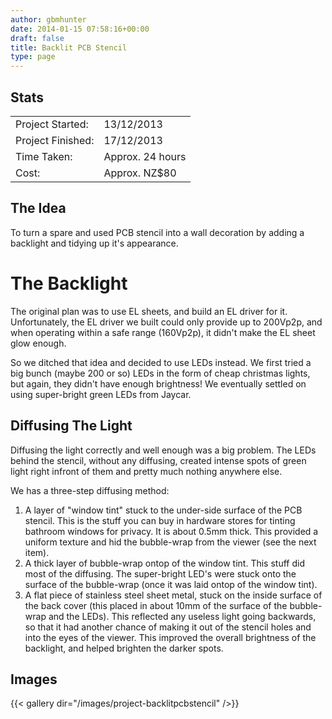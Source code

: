 ```yaml
---
author: gbmhunter
date: 2014-01-15 07:58:16+00:00
draft: false
title: Backlit PCB Stencil
type: page
---
```


## Stats

<table>
    <tbody >
        <tr>           
            <td>Project Started:</td>
            <td>13/12/2013</td>
        </tr>
        <tr>
            <td>Project Finished:</td>
            <td>17/12/2013</td>
        </tr>
        <tr>
            <td>Time Taken:</td>
            <td>Approx. 24 hours</td>
        </tr>
        <tr>
            <td>Cost:</td>
            <td>Approx. NZ$80</td>
        </tr>
    </tbody>
</table>

## The Idea

To turn a spare and used PCB stencil into a wall decoration by adding a backlight and tidying up it's appearance.
	
# The Backlight

The original plan was to use EL sheets, and build an EL driver for it. Unfortunately, the EL driver we built could only provide up to 200Vp2p, and when operating within a safe range (160Vp2p), it didn't make the EL sheet glow enough.

So we ditched that idea and decided to use LEDs instead. We first tried a big bunch (maybe 200 or so) LEDs in the form of cheap christmas lights, but again, they didn't have enough brightness! We eventually settled on using super-bright green LEDs from Jaycar.

## Diffusing The Light

Diffusing the light correctly and well enough was a big problem. The LEDs behind the stencil, without any diffusing, created intense spots of green light right infront of them and pretty much nothing anywhere else.

We has a three-step diffusing method:

1. A layer of "window tint" stuck to the under-side surface of the PCB stencil. This is the stuff you can buy in hardware stores for tinting bathroom windows for privacy. It is about 0.5mm thick. This provided a uniform texture and hid the bubble-wrap from the viewer (see the next item).
2. A thick layer of bubble-wrap ontop of the window tint. This stuff did most of the diffusing. The super-bright LED's were stuck onto the surface of the bubble-wrap (once it was laid ontop of the window tint).
3. A flat piece of stainless steel sheet metal, stuck on the inside surface of the back cover (this placed in about 10mm of the surface of the bubble-wrap and the LEDs). This reflected any useless light going backwards, so that it had another chance of making it out of the stencil holes and into the eyes of the viewer. This improved the overall brightness of the backlight, and helped brighten the darker spots.

## Images

{{< gallery dir="/images/project-backlitpcbstencil" />}}